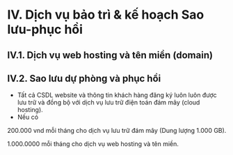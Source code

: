 # IV. Dịch vụ bảo trì & kế hoạch Sao lưu-phục hồi

## IV.1. Dịch vụ web hosting và tên miền (domain)



## IV.2. Sao lưu dự phòng và phục hồi

* Tất cả CSDL website và thông tin khách hàng đăng ký luôn luôn được lưu trữ và đồng bộ với dịch vụ lưu trữ điện toán đám mây (cloud hosting).
* Nếu có

200.000 vnd mỗi tháng cho dịch vụ lưu trữ đám mây (Dung lượng 1.000 GB).

1.000.0000 mỗi tháng cho dịch vụ web hosting và tên miền.

